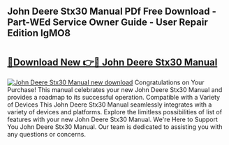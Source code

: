 ## John Deere Stx30 Manual PDf Free Download - Part-WEd Service Owner Guide - User Repair Edition IgMO8

# <h2><a href="http://bc36452.oget.top/?id=John+Deere+Stx30+Manual">🔗Download New 👉🔴 John Deere Stx30 Manual</a></h2>

[![John Deere Stx30 Manual new download](https://i.imgur.com/5g1atiW.png)](http://bc36452.oget.top/?id=John+Deere+Stx30+Manual)
Congratulations on Your Purchase! This manual celebrates your new John Deere Stx30 Manual and provides a roadmap to its successful operation. Compatible with a Variety of Devices This John Deere Stx30 Manual seamlessly integrates with a variety of devices and platforms. Explore the limitless possibilities of list of features with your new John Deere Stx30 Manual. We're Here to Support You John Deere Stx30 Manual. Our team is dedicated to assisting you with any questions or concerns.
